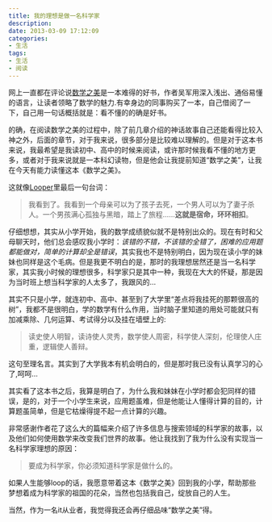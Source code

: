 ```yaml
---
title: 我的理想是做一名科学家
description: 
date: 2013-03-09 17:12:09
categories:
- 生活
tags:
- 生活
- 阅读
---
```



网上一直都在评论说[数学之美](http://www.amazon.cn/%E6%95%B0%E5%AD%A6%E4%B9%8B%E7%BE%8E-%E5%90%B4%E5%86%9B/dp/B0084ASO7E)是一本难得的好书，作者吴军用深入浅出、通俗易懂的语言，让读者领略了数学的魅力.有幸身边的同事购买了一本，自己借阅了一下，自己用一句话概括就是：看不懂的的确是好书。

的确，在阅读数学之美的过程中，除了前几章介绍的神话故事自己还能看得比较入神之外，后面的章节，对于我来说，很多部分是比较难以理解的。但是对于这本书来说，我最希望是我读初中、高中的时候来阅读，或许那时候我看不懂的地方更多，或者对于我来说就是一本科幻读物，但是他会让我提前知道“数学之美”，让我在今天有能力读懂这本《数学之美》。

这就像[Looper](http://movie.douban.com/subject/3179706/)里最后一句台词：

> 我看到了。我看到一个母亲可以为了孩子去死，一个男人可以为了妻子杀人。一个男孩满心孤独与黑暗，踏上了旅程……**这就是宿命，环环相扣**。

仔细想想，其实从小学开始，我的数学成绩貌似就不是特别出众的。现在有时和父母聊天时，他们总会感叹我小学时：_该错的不错，不该错的全错了，困难的应用题都能做对，简单的计算却全是错误_，其实我也不是特别明白，因为现在读小学的妹妹也同样是这个毛病。但是我更不明白的是，那时的我理想居然还是当一名科学家，其实我小时候的理想很多，科学家只是其中一种，我现在大大的怀疑，那是因为当时班上想当科学家的人太多了，我跟风的…

其实不只是小学，就连初中、高中、甚至到了大学里“差点将我挂死的那颗很高的树”，我都不是很明白，学的数学有什么作用，当时脑子里知道的用处可能就只有加减乘除、几何运算、考试得分以及挂在墙壁上的:

> 读史使人明智，读诗使人灵秀，数学使人周密，科学使人深刻，伦理使人庄重，逻辑使人善辩。

这句至理名言。其实到了大学我本有机会明白的，但是那时我已没有认真学习的心了,呵呵…

其实看了这本书之后，我算是明白了，为什么我和妹妹在小学时都会犯同样的错误，是的，对于一个小学生来说，应用题虽难，但是他能让人懂得计算的目的，计算题虽简单，但是它枯燥得提不起一点计算的兴趣。

非常感谢作者花了这么大的篇幅来介绍了许多信息与搜索领域的科学家的故事，以及他们如何使用数学来改变我们世界的故事。他让我找到了我为什么没有实现当一名科学家理想的原因：

> 要成为科学家，你必须知道科学家是做什么的。

如果人生能够loop的话，我愿意带着这本《数学之美》回到我的小学，帮助那些梦想着成为科学家的祖国的花朵，当然也包括我自己，绽放自己的人生。

当然，作为一名it从业者，我觉得我还会再仔细品味“数学之美”得。
